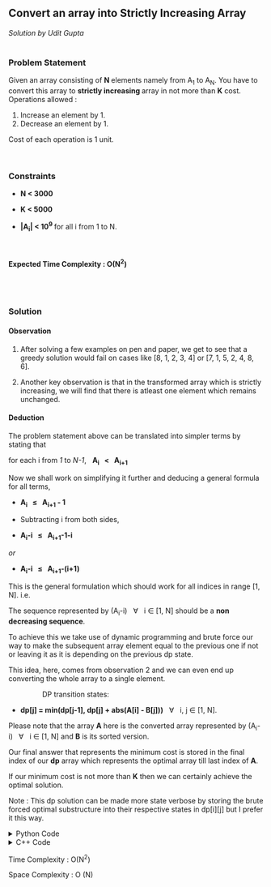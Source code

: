 <h2> Convert an array into Strictly Increasing Array </h2>
<i> Solution by Udit Gupta </i>

</br>
<br>

<h3> Problem Statement </h3>

Given an array consisting of <b> N </b> elements namely from A<sub>1</sub> to A<sub>N</sub>. You have to convert this array to <strong>strictly increasing </strong> array in not more than <strong> K</strong> cost. 
Operations allowed :
1. Increase an element by 1.
2. Decrease an element by 1.

Cost of each operation is 1 unit.

</br>

<h3> Constraints </h3>

- <b> N < 3000 </b>
  
- <b> K < 5000 </b>
  
- <b> |A<sub>i</sub>| < 10<sup>9</sup> </b> for all i from 1 to N.
  
</br>

<h4> Expected Time Complexity : O(N<sup>2</sup>) </h4>
  
  </hr>
  </br>
  
<br>

<h3> Solution </h3>

<h4> Observation </h4>
  <p>
    
  1. After solving a few examples on pen and paper, we get to see that a greedy solution would fail on cases like [8, 1, 2, 3, 4] or [7, 1, 5, 2, 4, 8, 6].
  
  2. Another key observation is that in the transformed array which is strictly increasing, we will find that  there is atleast one element which remains unchanged. 
  </p>
  
<h4> Deduction </h4>

The problem statement above can be translated into simpler terms by stating that 

for each i from _1_ to _N-1_,  &nbsp; **A<sub>i</sub> &nbsp; < &nbsp; A<sub>i+1</sub>**

Now we shall work on simplifying it further and deducing a general formula for all terms, 

- **A<sub>i</sub> &nbsp; &le; &nbsp; A<sub>i+1</sub> - 1**

- Subtracting i from both sides, 

- **A<sub>i</sub>-i &nbsp; &le; &nbsp; A<sub>i+1</sub>-1-i**

_or_

- **A<sub>i</sub>-i &nbsp; &le; &nbsp; A<sub>i+1</sub>-(i+1)**

This is the general formulation which should work for all indices in range [1, N].
i.e.  

The sequence represented by (A<sub>i</sub>-i) &nbsp; &forall; &nbsp; i &isin; [1, N] should be a **non decreasing sequence**.

To achieve this we take use of dynamic programming and brute force our way to make the subsequent array element equal to the previous one if not or leaving it as it is depending on the previous dp state. 

This idea, here, comes from observation 2 and we can even end up converting the whole array to a single element. 

<p style = "padding-left: 50pt;">
DP transition states:

- **dp[j] = min(dp[j-1], dp[j] + abs(A[i] - B[j]))** &nbsp; &forall; &nbsp; i, j &isin; [1, N]. 

Please note that the array **A** here is the converted array represented by (A<sub>i</sub>-i) &nbsp; &forall; &nbsp; i &isin; [1, N] and **B** is its sorted version. 

Our final answer that represents the minimum cost is stored in the final index of our **dp** array which represents the optimal array till last index of **A**.
</p>

If our minimum cost is not more than **K** then we can certainly achieve the optimal solution.

Note : This dp solution can be made more state verbose by storing the brute forced optimal substructure into their respective states in dp[i][j] but I prefer it this way. 

<details>
  <summary>Python Code</summary>
<p>

```python
N = int(input())
K = int(input())
A = [0] + list(map(int, input().split()))

# Convert A[i] = A[i] - i
for i in range(1, N+1):
	A[i] = A[i] - i

# store sorted A in B to stay working
# with best possible element already
B = [0] + sorted(A[1:])

# dp array 
dp = [0 for x in range(N+1)]

# unreachable state
dp[0] = float('inf')

for i in range(1, N+1):
	for j in range(1, N+1):
		dp[j] = min(dp[j-1], dp[j] + abs(A[i] - B[j]))


# dp[N] represent the ans
print("YES "+str(dp[N]) if dp[N] <= K else "NO")
```
  
</p>
</details>

<details>
  <summary>C++ Code</summary>
<p>

```cpp
cout << ("hello world!")
```
  
</p>
</details>




Time Complexity : O(N<sup>2</sup>)

Space Complexity : O (N)




  
  
